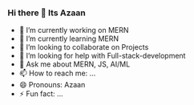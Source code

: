 ### Hi there 👋 Its Azaan


- 🔭 I’m currently working on MERN
- 🌱 I’m currently learning MERN
- 👯 I’m looking to collaborate on Projects
- 🤔 I’m looking for help with Full-stack-development
- 💬 Ask me about MERN, JS, AI/ML
- 📫 How to reach me: ...
- 😄 Pronouns: Azaan
- ⚡ Fun fact: ...

